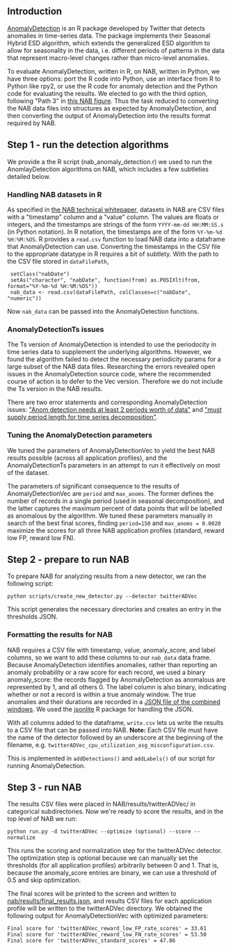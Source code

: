 ## Introduction

[AnomalyDetection](https://github.com/twitter/AnomalyDetection) is an R
package developed by Twitter that detects anomalies in time-series data. The
package implements their Seasonal Hybrid ESD algorithm, which extends the
generalized ESD algorithm to allow for seasonality in the data, i.e. different
periods of patterns in the data that represent macro-level changes rather than
micro-level anomalies.

To evaluate AnomalyDetection, written in R, on NAB, written in Python, we have
three options: port the R code into Python, use an interface from R to Python
like rpy2, or use the R code for anomaly detection and the Python code for
evaluating the results. We elected to go with the third option, following
"Path 3" in [this NAB
figure](https://drive.google.com/a/numenta.com/file/d/0B1_XUjaAXeV3NmxhbEFtZVZ4TmM/view?pli=1).
Thus the task reduced to converting the NAB data files into structures as
expected by AnomalyDetection, and then converting the output of
AnomalyDetection into the results format required by NAB.

## Step 1 - run the detection algorithms

We provide a the R script (nab_anomaly_detection.r) we used to run the
AnomlayDetection algorithms on NAB, which includes a few subtleties detailed
below.

### Handling NAB datasets in R

As specified in [the NAB technical
whitepaper](https://github.com/numenta/NAB/wiki#nab-whitepaper),
datasets in NAB are CSV files with a "timestamp" column and a "value" column.
The values are floats or integers, and the timestamps are strings of the form
`YYYY-mm-dd HH:MM:SS.s` (in Python notation). In R notation, the timestamps
are of the form `%Y-%m-%d %H:%M:%OS`. R provides a `read.csv` function to load
NAB data into a dataframe that AnomalyDetection can use. Converting the
timestamps in the CSV file to the appropriate datatype in R requires a bit of
subtlety. With the path to the CSV file stored in `dataFilePath`,

     setClass("nabDate")
     setAs("character", "nabDate", function(from) as.POSIXlt(from, format="%Y-%m-%d %H:%M:%OS"))
     nab_data <- read.csv(dataFilePath, colClasses=c("nabDate", "numeric"))

Now `nab_data` can be passed into the AnomalyDetection functions.

### AnomalyDetectionTs issues

The Ts version of AnomalyDetection is intended to use the periodocity in time
series data to supplement the underlying algorithms. However, we found the
algorithm failed to detect the necessary periodicity params for a large subset
of the NAB data files. Researching the errors revealed open issues in the
AnomalyDetection source code, where the recommended course of action is to
defer to the Vec version. Therefore we do not include the Ts version in the
NAB results.

There are two error statements and corresponding AnomalyDetection issues:
["Anom detection needs at least 2 periods worth of
data"](https://github.com/twitter/AnomalyDetection/issues/15) and ["must
supply period length for time series
decomposition"](https://github.com/twitter/AnomalyDetection/issues/45).

### Tuning the AnomalyDetection parameters

We tuned the parameters of AnomalyDetectionVec to yield the best NAB results
possible (across all application profiles), and the AnomalyDetectionTs
parameters in an attempt to run it effectively on most of the dataset.

The parameters of significant consequence to the results of
AnomalyDetectionVec are `period` and `max_anoms`. The former defines the
number of records in a single period (used in seasonal decomposition), and the
latter captures the maximum percent of data points that will be labelled as
anomalous by the algorithm. We tuned these parameters manually in search of
the best final scores, finding `period=150` and `max_anoms = 0.0020` maximize
the scores for all three NAB application profiles (standard, reward low FP,
reward low FN).

## Step 2 - prepare to run NAB

To prepare NAB for analyzing results from a new detector, we ran the following script:

    python scripts/create_new_detector.py --detector twitterADVec

This script generates the necessary directories and creates an entry in the thresholds JSON.

### Formatting the results for NAB

NAB requires a CSV file with timestamp, value, anomaly_score, and label
columns, so we want to add these columns to our `nab_data` data frame. Because
AnomalyDetection identifies anomalies, rather than reporting an anomaly
probability or a raw score for each record, we used a binary anomaly_score:
the records flagged by AnomalyDetection as anomalous are represented by 1, and
all others 0. The label column is also binary, indicating whether or not a
record is within a true anomaly window. The true anomalies and their durations
are recorded in a [JSON file of the combined
windows](https://github.com/numenta/NAB/blob/master/labels/combined_windows.json).
We  used the
[jsonlite](http://cran.r-project.org/web/packages/jsonlite/index.html) R
package for handling the JSON.

With all columns added to the dataframe, `write.csv` lets us write the results
to a CSV file that can be passed into NAB. **Note:** Each CSV file must have
the name of the detector followed by an underscore at the beginning of the
filename, e.g. `twitterADVec_cpu_utilization_asg_misconfiguration.csv`.

This is implemented in `addDetections()` and `addLabels()` of our script for running AnomalyDetection.

## Step 3 - run NAB

The results CSV files were placed in NAB/results/twitterADVec/ in categorical
subdirectories. Now we're ready to score the results, and in the top level of
NAB we run:

    python run.py -d twitterADVec --optimize (optional) --score --normalize
    
This runs the scoring and normalization step for the twitterADVec detector.
The optimization step is optional because we can manually set the thresholds
(for all application profiles) arbitrarily between 0 and 1. That is, because
the anomaly_score entries are binary, we can use a threshold of 0.5 and skip
optimization.

The final scores will be printed to the screen and written to
[nab/results/final_results.json](https://github.com/numenta/NAB/blob/master/results/final_results.json),
and results CSV files for each application profile will be written to the
twitterADVec directory. We obtained the following output for
AnomalyDetectionVec with optimized parameters:

    Final score for 'twitterADVec_reward_low_FP_rate_scores' = 33.61
    Final score for 'twitterADVec_reward_low_FN_rate_scores' = 53.50
    Final score for 'twitterADVec_standard_scores' = 47.06
